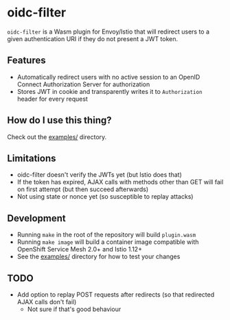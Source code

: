 # oidc-filter

`oidc-filter` is a Wasm plugin for Envoy/Istio that will redirect users to a given authentication URI if they do not present a JWT token.

## Features

- Automatically redirect users with no active session to an OpenID Connect Authorization Server for authorization
- Stores JWT in cookie and transparently writes it to `Authorization` header for every request

## How do I use this thing?

Check out the [examples/](https://github.com/dgn/oidc-filter/tree/master/examples/) directory.

## Limitations

- oidc-filter doesn't verify the JWTs yet (but Istio does that)
- If the token has expired, AJAX calls with methods other than GET will fail on first attempt (but then succeed afterwards)
- Not using state or nonce yet (so susceptible to replay attacks)

## Development

- Running `make` in the root of the repository will build `plugin.wasm`
- Running `make image` will build a container image compatible with OpenShift Service Mesh 2.0+ and Istio 1.12+
- See the [examples/](https://github.com/dgn/oidc-filter/tree/master/examples/) directory for how to test your changes

## TODO
- Add option to replay POST requests after redirects (so that redirected AJAX calls don't fail)
  - Not sure if that's good behaviour

